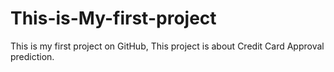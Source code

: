 # This-is-My-first-project
This is my first project on GitHub, This project is about Credit Card Approval prediction.

